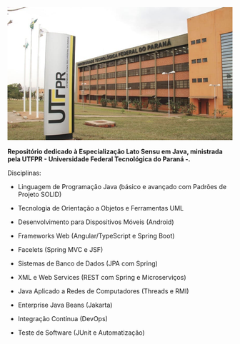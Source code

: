 <p align="center">
  <img src="./Capa.png" alt="Texto Alternativo">
</p>

<p align="center">
  
  <strong>Repositório dedicado à Especialização Lato Sensu em Java, ministrada pela UTFPR - Universidade Federal Tecnológica do Paraná -.</strong>
  
</p>



Disciplinas:

- Linguagem de Programação Java (básico e avançado com Padrões de Projeto SOLID)

- Tecnologia de Orientação a Objetos e Ferramentas UML

- Desenvolvimento para Dispositivos Móveis (Android)

- Frameworks Web (Angular/TypeScript e Spring Boot)

- Facelets (Spring MVC e JSF)

- Sistemas de Banco de Dados (JPA com Spring)

- XML e Web Services (REST com Spring e Microserviços)

- Java Aplicado a Redes de Computadores (Threads e RMI)

- Enterprise Java Beans (Jakarta)

- Integração Contínua (DevOps)
- Teste de Software (JUnit e Automatização)
